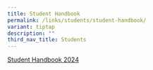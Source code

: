```yaml
---
title: Student Handbook
permalink: /links/students/student-handbook/
variant: tiptap
description: ""
third_nav_title: Students
---
```

<p><a href="https://online.flippingbook.com/view/271908200/" rel="noopener noreferrer nofollow" target="_blank">Student Handbook 2024</a></p>